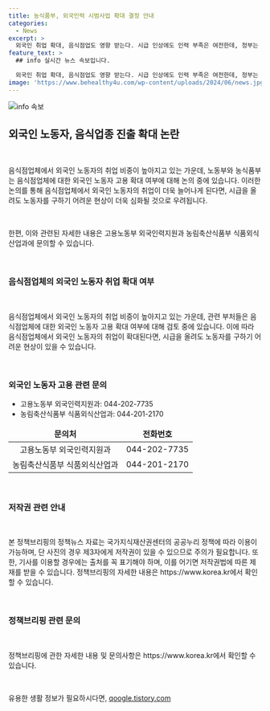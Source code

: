 ```yaml
---
title: 농식품부, 외국인력 시범사업 확대 결정 안내
categories:
  - News
excerpt: >
  외국인 취업 확대, 음식점업도 영향 받는다. 시급 인상에도 인력 부족은 여전한데, 정부는 E9 시범사업 확대 여부를 논의 중. 고용노동부, 농림축산식품부에 문의 바람. (0442027735, 0442012170)
feature_text: >
  ## info 실시간 뉴스 속보입니다.

  외국인 취업 확대, 음식점업도 영향 받는다. 시급 인상에도 인력 부족은 여전한데, 정부는 E9 시범사업 확대 여부를 논의 중. 고용노동부, 농림축산식품부에 문의 바람. (0442027735, 0442012170)
image: 'https://www.behealthy4u.com/wp-content/uploads/2024/06/news.jpg'
---
```


<p><img src="https://www.behealthy4u.com/wp-content/uploads/2024/06/news.jpg" alt="info 속보" /></p>

<h2 data-ke-size="size26">외국인 노동자, 음식업종 진출 확대 논란</h2>

<p data-ke-size="size16">&nbsp;</p>

<p>음식점업체에서 외국인 노동자의 취업 비중이 높아지고 있는 가운데, 노동부와 농식품부는 음식점업체에 대한 외국인 노동자 고용 확대 여부에 대해 논의 중에 있습니다. 이러한 논의를 통해 음식점업체에서 외국인 노동자의 취업이 더욱 늘어나게 된다면, 시급을 올려도 노동자를 구하기 어려운 현상이 더욱 심화될 것으로 우려됩니다.</p>

<p data-ke-size="size16">&nbsp;</p>

<p>한편, 이와 관련된 자세한 내용은 고용노동부 외국인력지원과 농림축산식품부 식품외식산업과에 문의할 수 있습니다.</p>

<p data-ke-size="size16">&nbsp;</p>

<h3 data-ke-size="size24">음식점업체의 외국인 노동자 취업 확대 여부</h3>

<p data-ke-size="size16">&nbsp;</p>

<p>음식점업체에서 외국인 노동자의 취업 비중이 높아지고 있는 가운데, 관련 부처들은 음식점업체에 대한 외국인 노동자 고용 확대 여부에 대해 검토 중에 있습니다. 이에 따라 음식점업체에서 외국인 노동자의 취업이 확대된다면, 시급을 올려도 노동자를 구하기 어려운 현상이 있을 수 있습니다.</p>

<p data-ke-size="size16">&nbsp;</p>

<h3 data-ke-size="size24">외국인 노동자 고용 관련 문의</h3>

<ul>
<li>고용노동부 외국인력지원과: 044-202-7735</li>
<li>농림축산식품부 식품외식산업과: 044-201-2170</li>
</ul>

<table>
<thead>
<tr>
<td style="text-align: center; height: 17px;"><b>문의처</b></td>
<td style="text-align: center; height: 17px;"><b>전화번호</b></td>
</tr>
</thead>
<tbody>
<tr>
<td style="text-align: center; height: 17px;">고용노동부 외국인력지원과</td>
<td style="text-align: center; height: 17px;">044-202-7735</td>
</tr>
<tr>
<td style="text-align: center; height: 17px;">농림축산식품부 식품외식산업과</td>
<td style="text-align: center; height: 17px;">044-201-2170</td>
</tr>
</tbody>
</table>

<p data-ke-size="size16">&nbsp;</p>

<h3 data-ke-size="size24">저작권 관련 안내</h3>

<p data-ke-size="size16">&nbsp;</p>

<p>본 정책브리핑의 정책뉴스 자료는 국가지식재산권센터의 공공누리 정책에 따라 이용이 가능하며, 단 사진의 경우 제3자에게 저작권이 있을 수 있으므로 주의가 필요합니다. 또한, 기사를 이용할 경우에는 출처를 꼭 표기해야 하며, 이를 어기면 저작권법에 따른 제재를 받을 수 있습니다. 정책브리핑의 자세한 내용은 https://www.korea.kr에서 확인할 수 있습니다.</p>

<p data-ke-size="size16">&nbsp;</p>

<h3 data-ke-size="size24">정책브리핑 관련 문의</h3>

<p data-ke-size="size16">&nbsp;</p>

<p>정책브리핑에 관한 자세한 내용 및 문의사항은 https://www.korea.kr에서 확인할 수 있습니다.</p>

<p data-ke-size="size16">&nbsp;</p>
유용한 생활 정보가 필요하시다면, <a href="https://qoogle.tistory.com" rel="dofollow">qoogle.tistory.com</a>


